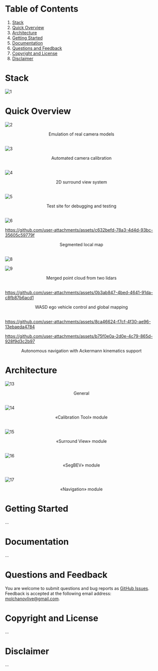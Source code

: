# Table of Contents

1. [Stack](#stack)
2. [Quick Overview](#quick-overview)
3. [Architecture](#architecture)
4. [Getting Started](#getting-started)
5. [Documentation](#documentation)
6. [Questions and Feedback](#questions-and-feedback)
7. [Copyright and License](#copyright-and-license)
8. [Disclaimer](#disclaimer)

# Stack

![1](https://github.com/user-attachments/assets/68ed44a0-1f9b-418c-b639-c75059722c78)

# Quick Overview

![2](https://github.com/user-attachments/assets/b35496bd-0ca5-4ea2-aee5-91f22537bcdd)
<div align="center">Emulation of real camera models</div>
<br>

![3](https://github.com/user-attachments/assets/cd230d1e-e862-4703-a90e-6d149b25beb5)
<div align="center">Automated camera calibration</div>
<br>

![4](https://github.com/user-attachments/assets/0cf10905-029f-47e5-8bf2-f47b93825bd9)
<div align="center">2D surround view system</div>
<br>

![5](https://github.com/user-attachments/assets/01be53f6-c623-48eb-b175-c0d3935091b8)
<div align="center">Test site for debugging and testing</div>
<br>

![6](https://github.com/user-attachments/assets/9cc44d72-aa70-48b7-af8f-f8837bab593a)

https://github.com/user-attachments/assets/c632befd-78a3-4d4d-93bc-35605c59779f
<div align="center">Segmented local map</div>
<br>

![8](https://github.com/user-attachments/assets/4367ede9-f5af-41ae-b9fe-ddee1423e311)

![9](https://github.com/user-attachments/assets/164f96f4-1140-4f36-8157-6cca3952eab4)
<div align="center">Merged point cloud from two lidars</div>
<br>

https://github.com/user-attachments/assets/0b3ab847-4bed-4641-91da-c8fb87b6acd1
<div align="center">WASD ego vehicle control and global mapping</div>
<br>

https://github.com/user-attachments/assets/8ca46624-f7cf-4f30-ae96-13ebaeda4784

https://github.com/user-attachments/assets/b75f0e0a-2d0e-4c79-865d-928f9d3c2b97
<div align="center">Autonomous navigation with Ackermann kinematics support</div>

# Architecture

![13](https://github.com/user-attachments/assets/e82693e9-c97c-4a0d-a422-0b1b3b69b45e)
<div align="center">General</div>
<br>

![14](https://github.com/user-attachments/assets/9e3067f6-b51d-4834-8dcf-4c8be2029439)
<div align="center">«Calibration Tool» module</div>
<br>

![15](https://github.com/user-attachments/assets/296e5eeb-34d2-4b98-80b7-27952326e724)
<div align="center">«Surround View» module</div>
<br>

![16](https://github.com/user-attachments/assets/d50420aa-93f8-4c89-bf7e-92d674eb1d47)
<div align="center">«SegBEV» module</div>
<br>

![17](https://github.com/user-attachments/assets/3472a106-da02-4986-945a-af793d6c3ef8)
<div align="center">«Navigation» module</div>

# Getting Started

...

# Documentation

...

# Questions and Feedback

You are welcome to submit questions and bug reports as [GitHub Issues](https://github.com/ghub-ayrtom/surround-view-segbev/issues).<br>
Feedback is accepted at the following email address: molchanovlive@gmail.com.

# Copyright and License

...

# Disclaimer

...
